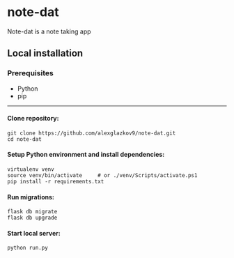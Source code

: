 # note-dat
Note-dat is a note taking app

## Local installation
### Prerequisites
* Python
* pip

___

#### Clone repository:

```
git clone https://github.com/alexglazkov9/note-dat.git
cd note-dat
```
#### Setup Python environment and install dependencies:
```
virtualenv venv
source venv/bin/activate     # or ./venv/Scripts/activate.ps1
pip install -r requirements.txt
```

#### Run migrations:
```
flask db migrate
flask db upgrade
```

#### Start local server:
```
python run.py
```
